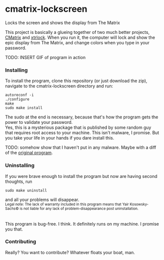 # cmatrix-lockscreen
Locks the screen and shows the display from The Matrix

This project is basically a glueing together of two much better projects, [CMatrix](https://github.com/abishekvashok/cmatrix) and [xtrlock](https://salsa.debian.org/debian/xtrlock).
When you run it, the computer will lock and show the epic display from The Matrix, and change colors when you type in your password.  

TODO: INSERT GIF of program in action  

### Installing
To install the program, clone this repository (or just download the zip), navigate to the cmatrix-lockscreen directory and run:  
```
autoreconf -i
./configure
make
sudo make install
```

The sudo at the end is necessary, because that's how the program gets the power to validate your password.  
Yes, this is a mysterious package that is published by some random guy that requires root access to your machine. This isn't malware, I promise. But you take your life in your hands if you dare install this.  

TODO: somehow show that I haven't put in any malware. Maybe with a diff of the [original program](https://salsa.debian.org/debian/xtrlock).  

### Uninstalling
If you were brave enough to install the program but now are having second thoughts, run  
```
sudo make uninstall
```
and all your problems will disappear.  
<sub>Legal note: The lack of warranty included in this program means that Yair Kosowsky-Sachs© is not liable for any lack of problem-disappearance post uninstallation.</sub>    
<br />
<br />
This program is bug-free. I think. It definitely runs on my machine. I promise you that.  

### Contributing
Really? You want to contribute? Whatever floats your boat, man.
